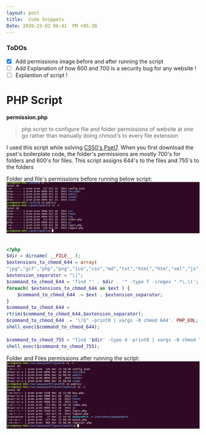 ```yaml
---
layout: post
title:  Code Snippets
Date: 2020-23-02 06:41  PM +05:30
---
```


### ToDOs

  - [X] Add permissions image before and after running the script
  - [ ] Add Explanation of how 600 and 700 is a security bug for any website !
  - [ ] Explantion of script !

# PHP Script

  **permission.php**

  > php script to configure file and folder permissions of website at one go rather than manually doing chmod's to every file extension

  I used this script while solving [CS50's Pset7](https://cdn.cs50.net/2016/x/psets/7/pset7/pset7.html). When you first download the pset's boilerplate code, the folder's permissions are mostly 700's for folders and 600's for files. This script assigns  644's to the files and 755's to the folders

Folder and file's permissions before running below script:
![permisions-before.png](/assets/code-snippets/permissions-before.png)


  ```php

  <?php
  $dir = dirname( __FILE__ );
  $extensions_to_chmod_644 = array(
  "jpg","gif","php","png","ico","css","md","txt","html","htm","xml","js","csv","json","htaccess");
  $extension_separator = "\|";
  $command_to_chmod_644 = 'find "' . $dir . '" -type f -iregex ".*\.\(';
  foreach( $extensions_to_chmod_644 as $ext ) {
      $command_to_chmod_644 .= $ext . $extension_separator;
  }
  $command_to_chmod_644 =
  rtrim($command_to_chmod_644,$extension_separator);
  $command_to_chmod_644 .= '\)$" -print0 | xargs -0 chmod 644'. PHP_EOL;
  shell_exec($command_to_chmod_644);

  $command_to_chmod_755 = "find '$dir' -type d -print0 | xargs -0 chmod 755" . PHP_EOL;
  shell_exec($command_to_chmod_755);

  ```
Folder and Files permissions after running the script:
![permisions-after.png](/assets/code-snippets/permissions-after.png)


